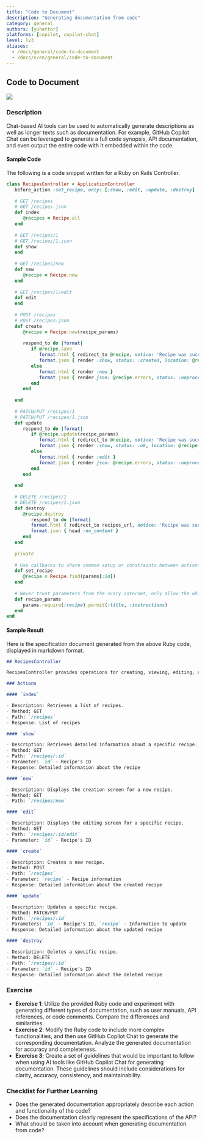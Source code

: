 ```yaml
---
title: "Code to Document"
description: "Generating documentation from code"
category: general
authors: [yuhattor] 
platforms: [copilot, copilot-chat]
level: lv3
aliases:
  - /docs/general/code-to-document
  - /docs/v/en/general/code-to-document
---
```


## Code to Document

[<img src="https://img.shields.io/badge/Lv2-Practically_Viable_Pattern-green">](https://github.com/orgs/AI-Native-Development/projects/1/)

### Description

Chat-based AI tools can be used to automatically generate descriptions as well as longer texts such as documentation. For example, GitHub Copilot Chat can be leveraged to generate a full code synopsis, API documentation, and even output the entire code with it embedded within the code.

#### Sample Code

The following is a code snippet written for a Ruby on Rails Controller.

```ruby
class RecipesController < ApplicationController
   before_action :set_recipe, only: [:show, :edit, :update, :destroy]
   
   # GET /recipes
   # GET /recipes.json
   def index
      @recipes = Recipe.all
   end
   
   # GET /recipes/1
   # GET /recipes/1.json
   def show
   end
   
   # GET /recipes/new
   def new
      @recipe = Recipe.new
   end
   
   # GET /recipes/1/edit
   def edit
   end
   
   # POST /recipes
   # POST /recipes.json
   def create
      @recipe = Recipe.new(recipe_params)
      
      respond_to do |format|
         if @recipe.save
            format.html { redirect_to @recipe, notice: 'Recipe was successfully created.' }
            format.json { render :show, status: :created, location: @recipe }
         else
            format.html { render :new }
            format.json { render json: @recipe.errors, status: :unprocessable_entity }
         end
      end
      
   end
   
   # PATCH/PUT /recipes/1
   # PATCH/PUT /recipes/1.json
   def update
      respond_to do |format|
         if @recipe.update(recipe_params)
            format.html { redirect_to @recipe, notice: 'Recipe was successfully updated.' }
            format.json { render :show, status: :ok, location: @recipe }
         else
            format.html { render :edit }
            format.json { render json: @recipe.errors, status: :unprocessable_entity }
         end
      end
      
   end
   
   # DELETE /recipes/1
   # DELETE /recipes/1.json
   def destroy
      @recipe.destroy
         respond_to do |format|
         format.html { redirect_to recipes_url, notice: 'Recipe was successfully destroyed.' }
         format.json { head :no_content }
      end
   end
   
   private
   
   # Use callbacks to share common setup or constraints between actions.
   def set_recipe
      @recipe = Recipe.find(params[:id])
   end
   
   # Never trust parameters from the scary internet, only allow the white list through.
   def recipe_params
      params.require(:recipe).permit(:title, :instructions)
   end
end
```

#### Sample Result

Here is the specification document generated from the above Ruby code, displayed in markdown format.

```md
## RecipesController

RecipesController provides operations for creating, viewing, editing, and deleting recipes, etc.

### Actions

#### `index`

- Description: Retrieves a list of recipes.
- Method: GET
- Path: `/recipes`
- Response: List of recipes

#### `show`

- Description: Retrieves detailed information about a specific recipe.
- Method: GET
- Path: `/recipes/:id`
- Parameter: `id` - Recipe's ID
- Response: Detailed information about the recipe

#### `new`

- Description: Displays the creation screen for a new recipe.
- Method: GET
- Path: `/recipes/new`

#### `edit`

- Description: Displays the editing screen for a specific recipe.
- Method: GET
- Path: `/recipes/:id/edit`
- Parameter: `id` - Recipe's ID

#### `create`

- Description: Creates a new recipe.
- Method: POST
- Path: `/recipes`
- Parameter: `recipe` - Recipe information
- Response: Detailed information about the created recipe

#### `update`

- Description: Updates a specific recipe.
- Method: PATCH/PUT
- Path: `/recipes/:id`
- Parameters: `id` - Recipe's ID, `recipe` - Information to update
- Response: Detailed information about the updated recipe

#### `destroy`

- Description: Deletes a specific recipe.
- Method: DELETE
- Path: `/recipes/:id`
- Parameter: `id` - Recipe's ID
- Response: Detailed information about the deleted recipe
```

### Exercise

- **Exercise 1**: Utilize the provided Ruby code and experiment with generating different types of documentation, such as user manuals, API references, or code comments. Compare the differences and similarities.
- **Exercise 2**: Modify the Ruby code to include more complex functionalities, and then use GitHub Copilot Chat to generate the corresponding documentation. Analyze the generated documentation for accuracy and completeness.
- **Exercise 3**: Create a set of guidelines that would be important to follow when using AI tools like GitHub Copilot Chat for generating documentation. These guidelines should include considerations for clarity, accuracy, consistency, and maintainability.

### Checklist for Further Learning

- Does the generated documentation appropriately describe each action and functionality of the code?
- Does the documentation clearly represent the specifications of the API?
- What should be taken into account when generating documentation from code?
